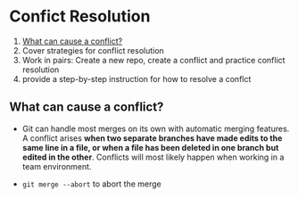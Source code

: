 # Confict Resolution
1) [What can cause a conflict?](#what-can-cause-a-conflict)
2) Cover strategies for conflict resolution
3) Work in pairs: Create a new repo, create a conflict and practice conflict resolution
4) provide a step-by-step instruction for how to resolve a conflct

## What can cause a conflict? 
* Git can handle most merges on its own with automatic merging features. A conflict arises **when two separate branches have made edits to the same line in a file, or when a file has been deleted in one branch but edited in the other**. Conflicts will most likely happen when working in a team environment.


*  ```git merge --abort``` to abort the merge